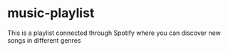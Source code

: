 # music-playlist
This is a playlist connected through Spotify where you can discover new songs in different genres

